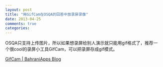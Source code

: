 ```yaml
---
layout: post
title: "用GifCam在OSQA的回答中放录屏录像"
date: 2013-04-25
comments: true
categories: 
---
```

<p>OSQA只支持上传图片，所以如果想录屏给别人演示就只能用gif格式了，推荐一个很cool的录屏小工具GifCam，可以把录屏存成gif模式。</p>  <p><a href="http://blog.bahraniapps.com/?page_id=21">GifCam | BahraniApps Blog</a></p>